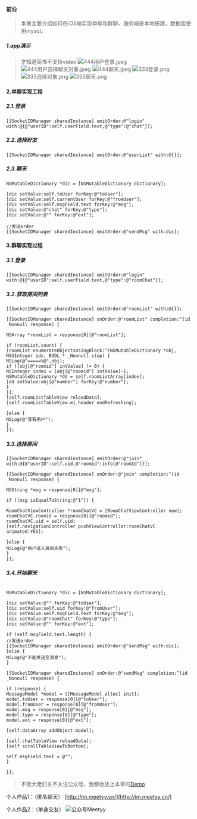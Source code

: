#### 前沿

>本章主要介绍如何在iOS端实现单聊和群聊，服务端是本地搭建，数据库使用mysql。

##### 1.app演示
>才知道简书不支持video
![444用户登录.jpeg](https://upload-images.jianshu.io/upload_images/1745735-7933689ee5668c6e.jpeg?imageMogr2/auto-orient/strip%7CimageView2/2/w/410)
![444用户选择聊天对象.jpeg](https://upload-images.jianshu.io/upload_images/1745735-1f3bb0dc1eda3e5c.jpeg?imageMogr2/auto-orient/strip%7CimageView2/2/w/410)
![444聊天.jpeg](https://upload-images.jianshu.io/upload_images/1745735-6c2b5d56d534ad6f.jpeg?imageMogr2/auto-orient/strip%7CimageView2/2/w/410)
![333登录.png](https://upload-images.jianshu.io/upload_images/1745735-682a0ef5bf78d345.png?imageMogr2/auto-orient/strip%7CimageView2/2/w/410)
![333选择对象.png](https://upload-images.jianshu.io/upload_images/1745735-c61351dfa867d7ec.png?imageMogr2/auto-orient/strip%7CimageView2/2/w/410)
![333聊天.png](https://upload-images.jianshu.io/upload_images/1745735-af80bc0cf9ebd68f.png?imageMogr2/auto-orient/strip%7CimageView2/2/w/410)

#### 2.单聊实现工程

##### 2.1.登录
```
[[SocketIOManager sharedInstance] emitOrder:@"login" with:@{@"userID":self.userField.text,@"type":@"chat"}];
```

##### 2.2.选择好友
```
[[SocketIOManager sharedInstance] emitOrder:@"userList" with:@{}];
```
##### 2.3.聊天
```
NSMutableDictionary *dic = [NSMutableDictionary dictionary];

[dic setValue:self.toUser forKey:@"toUser"];
[dic setValue:self.currentUser forKey:@"fromUser"];
[dic setValue:self.msgField.text forKey:@"msg"];
[dic setValue:@"chat" forKey:@"type"];
[dic setValue:@"" forKey:@"ext"];

//发送order
[[SocketIOManager sharedInstance] emitOrder:@"sendMsg" with:dic];
```

#### 3.群聊实现过程

##### 3.1.登录
```
[[SocketIOManager sharedInstance] emitOrder:@"login" with:@{@"userID":self.userField.text,@"type":@"roomChat"}];
```

##### 3.2.获取房间列表
```
[[SocketIOManager sharedInstance] emitOrder:@"roomList" with:@{}];

[[SocketIOManager sharedInstance] onOrder:@"roomList" completion:^(id  _Nonnull response) {

NSArray *roomList = response[0][@"roomList"];

if (roomList.count) {
[roomList enumerateObjectsUsingBlock:^(NSMutableDictionary *obj, NSUInteger idx, BOOL * _Nonnull stop) {
NSLog(@"=====%@",obj);
if ([obj[@"roomid"] intValue] != 0) {
NSInteger index = [obj[@"roomid"] intValue]-1;
NSMutableDictionary *dd = self.roomListArray[index];
[dd setValue:obj[@"number"] forKey:@"number"];
}
}];
[self.roomListTableView reloadData];
[self.roomListTableView.mj_header endRefreshing];

}else {
NSLog(@"没有用户");
}
}];
```

##### 3.3.选择房间
```
[[SocketIOManager sharedInstance] emitOrder:@"join" with:@{@"userID":self.uid,@"roomid":info[@"roomId"]}];

[[SocketIOManager sharedInstance] onOrder:@"join" completion:^(id  _Nonnull response) {

NSString *msg = response[0][@"msg"];

if ([msg isEqualToString:@"1"]) {

RoomChatViewController *roomChatVC = [RoomChatViewController new];
roomChatVC.roomid = response[0][@"roomid"];
roomChatVC.uid = self.uid;
[self.navigationController pushViewController:roomChatVC animated:YES];

}else {
NSLog(@"用户进入房间失败");
}
}];

```

##### 3.4.开始聊天
```

NSMutableDictionary *dic = [NSMutableDictionary dictionary];

[dic setValue:@"" forKey:@"toUser"];
[dic setValue:self.uid forKey:@"fromUser"];
[dic setValue:self.msgField.text forKey:@"msg"];
[dic setValue:@"roomChat" forKey:@"type"];
[dic setValue:@"" forKey:@"ext"];

if (self.msgField.text.length) {
//发送order
[[SocketIOManager sharedInstance] emitOrder:@"sendMsg" with:dic];
}else {
NSLog(@"不能发送空消息");
}

[[SocketIOManager sharedInstance] onOrder:@"sendMsg" completion:^(id  _Nonnull response) {

if (response) {
MessageModel *model = [[MessageModel alloc] init];
model.toUser = response[0][@"toUser"];
model.fromUser = response[0][@"fromUser"];
model.msg = response[0][@"msg"];
model.type = response[0][@"type"];
model.ext = response[0][@"ext"];

[self.dataArray addObject:model];

[self.chatTableView reloadData];
[self scrollTableViewToBottom];

self.msgField.text = @"";
}

}];
```

>不管大佬们关不关注公众号，我都会放上本章的[Demo](https://github.com/GeeksChen/MagotanIM)

个人作品1：（匿名聊天）
[http://im.meetyy.cn/](http://im.meetyy.cn/)

个人作品2：（单身交友）
![公众号Meetyy](https://upload-images.jianshu.io/upload_images/1745735-9ba29c862a0268be.jpg?imageMogr2/auto-orient/strip%7CimageView2/2/w/1240)



